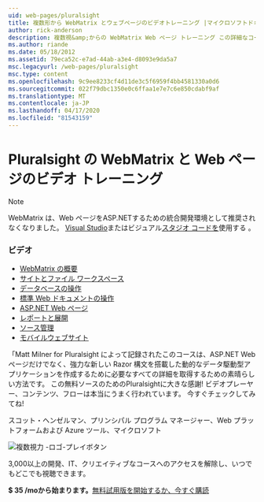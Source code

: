 ```yaml
---
uid: web-pages/pluralsight
title: 複数形から WebMatrix とウェブページのビデオトレーニング |マイクロソフトドキュメント
author: rick-anderson
description: 複数視&amp;からの WebMatrix Web ページ トレーニング この詳細なコースでは、WebMatrix とASP.NET Web ページを使用して、立ち上がって実行します。 それはすべてをカバーしています.
ms.author: riande
ms.date: 05/18/2012
ms.assetid: 79eca52c-e7ad-44ab-a3e4-d8093e9da5a7
msc.legacyurl: /web-pages/pluralsight
msc.type: content
ms.openlocfilehash: 9c9ee8233cf4d11de3c5f6959f4bb4581330a0d6
ms.sourcegitcommit: 022f79dbc1350e0c6ffaa1e7e7c6e850cdabf9af
ms.translationtype: MT
ms.contentlocale: ja-JP
ms.lasthandoff: 04/17/2020
ms.locfileid: "81543159"
---
```

# <a name="webmatrix-and-web-pages-video-training-from-pluralsight"></a>Pluralsight の WebMatrix と Web ページのビデオ トレーニング

> [!NOTE] 
> WebMatrix は、Web ページをASP.NETするための統合開発環境として推奨されなくなりました。 [Visual Studio](xref:web-pages/overview/getting-started/program-asp-net-web-pages-in-visual-studio)またはビジュアル[スタジオ コードを](https://code.visualstudio.com/)使用する 。

### <a name="videos"></a>ビデオ

- [WebMatrix の概要](https://pluralsight.com/training/Player?author=matt-milner&name=webmatrix-introduction-m1&mode=live&clip=0&course=webmatrix-introduction)
- [サイトとファイル ワークスペース](https://pluralsight.com/training/Player?author=matt-milner&name=webmatrix-introduction-m2&mode=live&clip=0&course=webmatrix-introduction)
- [データベースの操作](https://pluralsight.com/training/Player?author=matt-milner&name=webmatrix-introduction-m3&mode=live&clip=0&course=webmatrix-introduction)
- [標準 Web ドキュメントの操作](https://pluralsight.com/training/Player?author=matt-milner&name=webmatrix-introduction-m4&mode=live&clip=0&course=webmatrix-introduction)
- [ASP.NET Web ページ](https://pluralsight.com/training/Player?author=matt-milner&name=webmatrix-introduction-m5&mode=live&clip=0&course=webmatrix-introduction)
- [レポートと展開](https://pluralsight.com/training/Player?author=matt-milner&name=webmatrix-introduction-m8&mode=live&clip=0&course=webmatrix-introduction)
- [ソース管理](https://pluralsight.com/training/Player?author=matt-milner&name=webmatrix-introduction-m9&mode=live&clip=0&course=webmatrix-introduction)
- [モバイルウェブサイト](https://pluralsight.com/training/Player?author=matt-milner&name=webmatrix-introduction-m10&mode=live&clip=0&course=webmatrix-introduction)

「Matt Milner for Pluralsight によって記録されたこのコースは、ASP.NET Web ページだけでなく、強力な新しい Razor 構文を搭載した動的なデータ駆動型アプリケーションを作成するために必要なすべての詳細を取得するための素晴らしい方法です。 この無料ソースのためのPluralsightに大きな感謝! ビデオプレーヤー、コンテンツ、フローは本当にうまく行われています。 今すぐチェックしてみてね!

スコット・ヘンゼルマン、プリンシパル プログラム マネージャー、Web プラットフォームおよび Azure ツール、マイクロソフト

![複数視力 -ロゴ-プレイボタン](pluralsight/_static/image1.png)

3,000以上の開発、IT、クリエイティブなコースへのアクセスを解除し、いつでもどこでも視聴できます。

**$ 35 /moから始まります。**[無料試用版を開始するか、今すぐ購読](https://www.pluralsight.com/pricing&amp;utm_source=microsoft&amp;utm_medium=sponsored-page&amp;utm_content=webmatrix&amp;utm_campaign=microsoft-sponsored-course)
